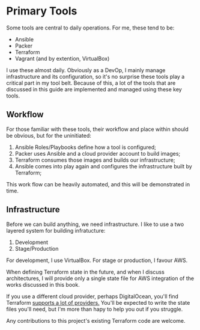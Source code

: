 # Primary Tools
Some tools are central to daily operations. For me, these tend to be:

* Ansible
* Packer
* Terraform
* Vagrant (and by extention, VirtualBox)

I use these almost daily. Obviously as a DevOp, I mainly manage infrastructure and its configuration, so it's no surprise these tools play a critical part in my tool belt. Because of this, a lot of the tools that are discussed in this guide are implemented and managed using these key tools.

## Workflow
For those familiar with these tools, their workflow and place within should be obvious, but for the uninitiated:

1. Ansible Roles/Playbooks define how a tool is configured;
1. Packer uses Ansible and a cloud provider account to build images;
1. Terraform consumes those images and builds our infrastructure;
1. Ansible comes into play again and configures the infrastructure built by Terraform;

This work flow can be heavily automated, and this will be demonstrated in time.

## Infrastructure
Before we can build anything, we need infrastructure. I like to use a two layered system for building infratucture:

1. Development
1. Stage/Production

For development, I use VirtualBox. For stage or production, I favour AWS.

When defining Terraform state in the future, and when I discuss architectures, I will provide only a single state file for AWS integration of the works discussed in this book.

If you use a different cloud provider, perhaps DigitalOcean, you'll find Terraform [supports a lot of providers.](https://www.terraform.io/docs/providers/index.html) You'll be expected to write the state files you'll need, but I'm more than hapy to help you out if you struggle.

Any contributions to this project's existing Terraform code are welcome.
